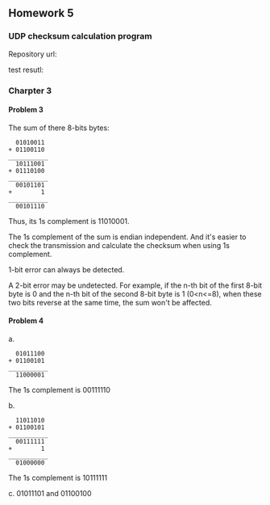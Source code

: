 ## Homework 5

### UDP checksum calculation program

Repository url:

test resutl:

### Charpter 3

#### Problem 3

The sum of there 8-bits bytes:
```
  01010011
+ 01100110
___________
  10111001
+ 01110100
___________
  00101101
+        1
___________
  00101110
```
Thus, its 1s complement is 11010001.

The 1s complement of the sum is endian independent. And it's easier to check the transmission and calculate the checksum when using 1s complement.

1-bit error can always be detected.

A 2-bit error may be undetected. For example, if the n-th bit of the first 8-bit byte is 0 and the n-th bit of the second 8-bit byte is 1 (0<n<=8), when these two bits reverse at the same time, the sum won't be affected.

#### Problem 4

a.
```
  01011100
+ 01100101
___________
  11000001
```
The 1s complement is 00111110

b.
```
  11011010
+ 01100101
___________
  00111111
+        1
___________
  01000000
```
The 1s complement is 10111111

c. 01011101 and 01100100

